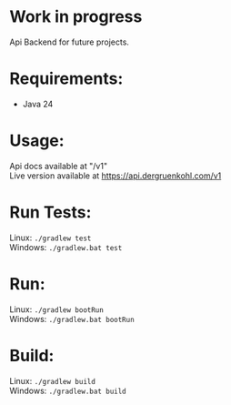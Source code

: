 # Work in progress

Api Backend for future projects.

# Requirements:
- Java 24


# Usage:
Api docs available at "/v1"  \
Live version available at https://api.dergruenkohl.com/v1

# Run Tests:
Linux: `./gradlew test` \
Windows: `./gradlew.bat test`
# Run:
Linux: `./gradlew bootRun` \
Windows: `./gradlew.bat bootRun`

# Build:
Linux: `./gradlew build` \
Windows: `./gradlew.bat build`

